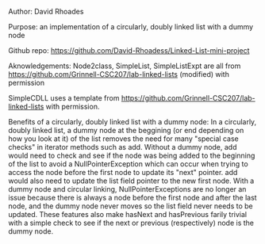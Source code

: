 Author: David Rhoades

Purpose: an implementation of a circularly, doubly linked list with a dummy node

Github repo: https://github.com/David-Rhoadess/Linked-List-mini-project

Aknowledgements: Node2class, SimpleList, SimpleListExpt are all from https://github.com/Grinnell-CSC207/lab-linked-lists (modified) with permission

SimpleCDLL uses a template from https://github.com/Grinnell-CSC207/lab-linked-lists with permission.


Benefits of a circularly, doubly linked list with a dummy node:
In a circularly, doubly linked list, a dummy node at the beggining (or end depending on how you look at it) of the list removes the need for many "special case checks" in iterator methods such as add. Without a dummy node, add would need to check and see if the node was being added to the beginning of the list to avoid a NullPointerException which can occur when trying to access the node before the first node to update its "next" pointer. add would also need to update the list field pointer to the new first node. With a dummy node and circular linking, NullPointerExceptions are no longer an issue because there is always a node before the first node and after the last node, and the dummy node never moves so the list field never needs to be updated. These features also make hasNext and hasPrevious farily trivial with a simple check to see if the next or previous (respectively) node is the dummy node.
